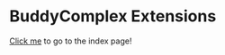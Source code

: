 # BuddyComplex Extensions
[Click me](https://thenetsky.github.io/extensions-buddycomplex/) to go to the index page!
